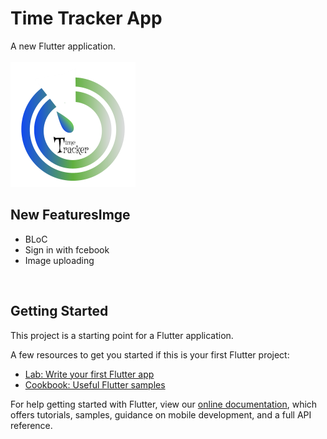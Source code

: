 # Time Tracker App

A new Flutter application.
<br /> <br />
<img src='assets/ic_launcher.png'>
## New FeaturesImge 

<ul>
  <li> BLoC </li>
  <li> Sign in with fcebook </li>
  <li> Image uploading </li>
</ul>
<br />



## Getting Started

This project is a starting point for a Flutter application.

A few resources to get you started if this is your first Flutter project:

- [Lab: Write your first Flutter app](https://flutter.dev/docs/get-started/codelab)
- [Cookbook: Useful Flutter samples](https://flutter.dev/docs/cookbook)

For help getting started with Flutter, view our
[online documentation](https://flutter.dev/docs), which offers tutorials,
samples, guidance on mobile development, and a full API reference.
